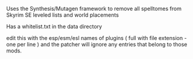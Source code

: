 Uses the Synthesis/Mutagen framework to remove all spelltomes from Skyrim SE leveled lists and world placements

Has a whitelist.txt in the data directory

edit this with the esp/esm/esl names of plugins ( full with file extension - one per line ) 
and the patcher will ignore any entries that belong to those mods.

